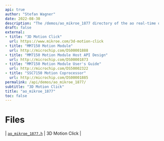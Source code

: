 ```yaml
---
api: true
author: "Stefan Wagner"
date: 2022-08-30
description: "The /demos/ao_mikroe_1877 directory of the ao real-time operating system."
draft: false
external:
- title: "3D Motion Click"
  url: https://www.mikroe.com/3d-motion-click
- title: "MM7150 Motion Module"
  url: http://microchip.com/DS00001888
- title: "MM7150 Motion Module Host API Design"
  url: http://microchip.com/DS00001873
- title: "MM7150 Motion Module User's Guide"
  url: http://microchip.com/DS50002322
- title: "SSC7150 Motion Coprocessor"
  url: http://microchip.com/DS00001885
permalink: /api/demos/ao_mikroe_1877/ 
subtitle: "3D Motion Click"
title: "ao_mikroe_1877"
toc: false
---
```


# Files

| [`ao_mikroe_1877.h`](ao_mikroe_1877.h.md) | 3D Motion Click |
